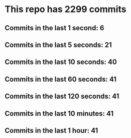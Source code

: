 # This repo has 2299 commits

## Commits in the last 1 second: 6
## Commits in the last 5 seconds: 21
## Commits in the last 10 seconds: 40
## Commits in the last 60 seconds: 41
## Commits in the last 120 seconds: 41
## Commits in the last 10 minutes: 41
## Commits in the last 1 hour: 41
